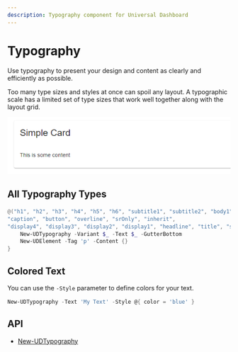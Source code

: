 ```yaml
---
description: Typography component for Universal Dashboard
---
```


# Typography

Use typography to present your design and content as clearly and efficiently as possible.

Too many type sizes and styles at once can spoil any layout. A typographic scale has a limited set of type sizes that work well together along with the layout grid.

![](<../../../../.gitbook/assets/image (76).png>)

## All Typography Types

```powershell
@("h1", "h2", "h3", "h4", "h5", "h6", "subtitle1", "subtitle2", "body1", "body2", 
"caption", "button", "overline", "srOnly", "inherit", 
"display4", "display3", "display2", "display1", "headline", "title", "subheading") | ForEach-Object {
    New-UDTypography -Variant $_ -Text $_ -GutterBottom
    New-UDElement -Tag 'p' -Content {}
}
```

## Colored Text

You can use the `-Style` parameter to define colors for your text.

```powershell
New-UDTypography -Text 'My Text' -Style @{ color = 'blue' }
```

## API

* [New-UDTypography](../../../../cmdlets/New-UDTypography.txt)

